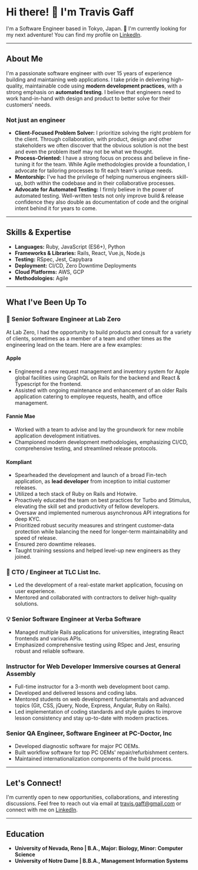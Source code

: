 
<!--
- 🔭 I’m currently working on ...
- 🌱 I’m currently learning ...
- 👯 I’m looking to collaborate on ...
- 🤔 I’m looking for help with ...
- 💬 Ask me about ...
- 📫 How to reach me: ...
- 😄 Pronouns: ...
- ⚡ Fun fact: ...
-->

# Hi there! 👋 I'm Travis Gaff

I'm a Software Engineer based in Tokyo, Japan. 🗾 I'm currently looking for my next adventure!  You can find my profile on [LinkedIn](https://www.linkedin.com/in/travisgaff).

---

## About Me

I'm a passionate software engineer with over 15 years of experience building and maintaining web applications. I take pride in delivering high-quality, maintainable code using **modern development practices**, with a strong emphasis on **automated testing**. I believe that engineers need to work hand-in-hand with design and product to better solve for their customers' needs.

### Not just an engineer

- **Client-Focused Problem Solver:** I prioritize solving the right problem for the client. Through collaboration, with product, design and other stakeholders we often discover that the obvious solution is not the best and even the problem itself may not be what we thought.
- **Process-Oriented:** I have a strong focus on process and believe in fine-tuning it for the team. While Agile methodologies provide a foundation, I advocate for tailoring processes to fit each team's unique needs.
- **Mentorship:** I've had the privilege of helping numerous engineers skill-up, both within the codebase and in their collaborative processes.
- **Advocate for Automated Testing:** I firmly believe in the power of automated testing. Well-written tests not only improve build & release confidence they also double as documentation of code and the original intent behind it for years to come.

---

## Skills & Expertise

- **Languages:** Ruby, JavaScript (ES6+), Python
- **Frameworks & Libraries:** Rails, React, Vue.js, Node.js
- **Testing:** RSpec, Jest, Capybara
- **Deployment:** CI/CD, Zero Downtime Deployments
- **Cloud Platforms:** AWS, GCP
- **Methodologies:** Agile

---

## What I've Been Up To

### 🚀 Senior Software Engineer at Lab Zero

At Lab Zero, I had the opportunity to build products and consult for a variety of clients, sometimes as a member of a team and other times as the engineering lead on the team.  Here are a few examples:

#### Apple

- Engineered a new request management and inventory system for Apple global facilities using GraphQL on Rails for the backend and React & Typescript for the frontend.
- Assisted with ongoing maintenance and enhancement of an older Rails application catering to employee requests, health, and office management.

#### Fannie Mae

- Worked with a team to advise and lay the groundwork for new mobile application development initiatives.
- Championed modern development methodologies, emphasizing CI/CD, comprehensive testing, and streamlined release protocols.

#### Kompliant

- Spearheaded the development and launch of a broad Fin-tech application, as **lead developer** from inception to initial customer releases.
- Utilized a tech stack of Ruby on Rails and Hotwire.
- Proactively educated the team on best practices for Turbo and Stimulus, elevating the skill set and productivity of fellow developers.
- Oversaw and implemented numerous asynchronous API integrations for deep KYC.
- Prioritized robust security measures and stringent customer-data protection while balancing the need for longer-term maintainability and speed of release.
- Ensured zero downtime releases.
- Taught training sessions and helped level-up new engineers as they joined.


### 🌟 CTO / Engineer at TLC List Inc.

- Led the development of a real-estate market application, focusing on user experience.
- Mentored and collaborated with contractors to deliver high-quality solutions.

### 💡 Senior Software Engineer at Verba Software

- Managed multiple Rails applications for universities, integrating React frontends and various APIs.
- Emphasized comprehensive testing using RSpec and Jest, ensuring robust and reliable software.

### Instructor for Web Developer Immersive courses at General Assembly

- Full-time instructor for a 3-month web development boot camp.
- Developed and delivered lessons and coding labs.
- Mentored students on web development fundamentals and advanced topics (Git, CSS, jQuery, Node, Express, Angular, Ruby on Rails).
- Led implementation of coding standards and style guides to improve lesson consistency and stay up-to-date with modern practices.

### Senior QA Engineer, Software Engineer at PC-Doctor, Inc

- Developed diagnostic software for major PC OEMs.
- Built workflow software for top PC OEMs' repair/refurbishment centers.
- Maintained internationalization components of the build process.

---

## Let's Connect!

I'm currently open to new opportunities, collaborations, and interesting discussions. Feel free to reach out via email at travis.gaff@gmail.com or connect with me on [LinkedIn](https://www.linkedin.com/in/travisgaff).

---

## Education

- **University of Nevada, Reno | B.A., Major: Biology, Minor: Computer Science**
- **University of Notre Dame | B.B.A., Management Information Systems**

